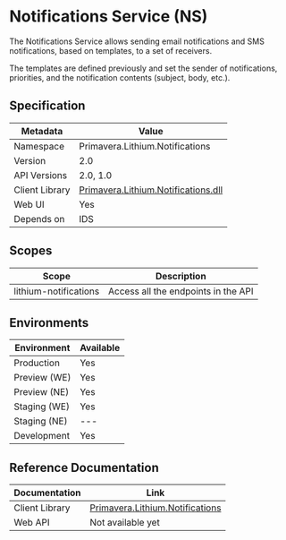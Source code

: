 # Notifications Service (NS)

The Notifications Service allows sending email notifications and SMS notifications, based on templates, to a set of receivers.

The templates are defined previously and set the sender of notifications, priorities, and the notification contents (subject, body, etc.).

## Specification

| Metadata | Value |
| - | - |
| Namespace | Primavera.Lithium.Notifications |
| Version | 2.0 |
| API Versions | 2.0, 1.0 |
| Client Library | [Primavera.Lithium.Notifications.dll](http://nuget.primaverabss.com:82/feeds/public-lithium-general/Primavera.Lithium.Notifications/) |
| Web UI | Yes |
| Depends on | IDS

## Scopes

| Scope | Description |
| - | - |
| lithium-notifications | Access all the endpoints in the API |

## Environments

| Environment | Available |
| - | - |
| Production | Yes |
| Preview (WE) | Yes |
| Preview (NE) | Yes |
| Staging (WE) | Yes |
| Staging (NE) | --- |
| Development | Yes |

## Reference Documentation

| Documentation | Link |
| - | - |
| Client Library | [Primavera.Lithium.Notifications](./clientlibs/Primavera.Lithium.Notifications.md) |
| Web API | Not available yet |
